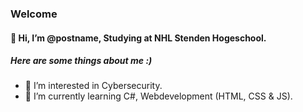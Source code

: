 ### Welcome

#### 👋 Hi, I’m @postname, Studying at NHL Stenden Hogeschool.
##### Here are some things about me :)
- 👀 I’m interested in Cybersecurity.
- 🌱 I’m currently learning C#, Webdevelopment (HTML, CSS & JS).

<!---
postname/postname is a ✨ special ✨ repository because its `README.md` (this file) appears on your GitHub profile.
You can click the Preview link to take a look at your changes.
--->
